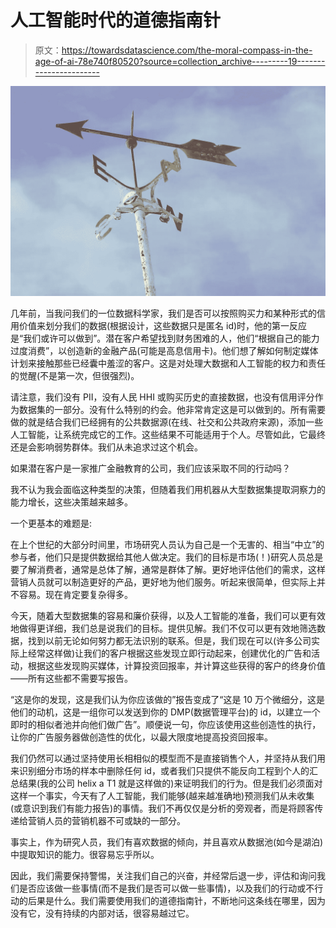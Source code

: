 # 人工智能时代的道德指南针

> 原文：<https://towardsdatascience.com/the-moral-compass-in-the-age-of-ai-78e740f80520?source=collection_archive---------19----------------------->

![](img/de3360fd402caf3bc3c5a592414c0a40.png)

几年前，当我问我们的一位数据科学家，我们是否可以按照购买力和某种形式的信用价值来划分我们的数据(根据设计，这些数据只是匿名 id)时，他的第一反应是“我们或许可以做到”。潜在客户希望找到财务困难的人，他们“根据自己的能力过度消费”，以创造新的金融产品(可能是高息信用卡)。他们想了解如何制定媒体计划来接触那些已经囊中羞涩的客户。这是对处理大数据和人工智能的权力和责任的觉醒(不是第一次，但很强烈)。

请注意，我们没有 PII，没有人民 HHI 或购买历史的直接数据，也没有信用评分作为数据集的一部分。没有什么特别的约会。他非常肯定这是可以做到的。所有需要做的就是结合我们已经拥有的公共数据源(在线、社交和公共政府来源)，添加一些人工智能，让系统完成它的工作。这些结果不可能适用于个人。尽管如此，它最终还是会影响弱势群体。我们从未追求过这个机会。

如果潜在客户是一家推广金融教育的公司，我们应该采取不同的行动吗？

我不认为我会面临这种类型的决策，但随着我们用机器从大型数据集提取洞察力的能力增长，这些决策越来越多。

一个更基本的难题是:

在上个世纪的大部分时间里，市场研究人员认为自己是一个无害的、相当“中立”的参与者，他们只是提供数据给其他人做决定。我们的目标是市场(！)研究人员总是要了解消费者，通常是总体了解，通常是群体了解。更好地评估他们的需求，这样营销人员就可以制造更好的产品，更好地为他们服务。听起来很简单，但实际上并不容易。现在肯定要复杂得多。

今天，随着大型数据集的容易和廉价获得，以及人工智能的准备，我们可以更有效地做得更详细，我们总是说我们的目标。提供见解。我们不仅可以更有效地筛选数据，找到以前无论如何努力都无法识别的联系。但是，我们现在可以(许多公司实际上经常这样做)让我们的客户根据这些发现立即行动起来，创建优化的广告和活动，根据这些发现购买媒体，计算投资回报率，并计算这些获得的客户的终身价值——所有这些都不需要写报告。

“这是你的发现，这是我们认为你应该做的”报告变成了“这是 10 万个微细分，这是他们的动机，这是一组你可以发送到你的 DMP(数据管理平台)的 id，以建立一个即时的相似者池并向他们做广告”。顺便说一句，你应该使用这些创造性的执行，让你的广告服务器做创造性的优化，以最大限度地提高投资回报率。

我们仍然可以通过坚持使用长相相似的模型而不是直接销售个人，并坚持从我们用来识别细分市场的样本中删除任何 id，或者我们只提供不能反向工程到个人的汇总结果(我的公司 helix a T1 就是这样做的)来证明我们的行为。但是我们必须面对这样一个事实，今天有了人工智能，我们能够(越来越准确地)预测我们从未收集(或意识到我们有能力报告)的事情。我们不再仅仅是分析的旁观者，而是将顾客传递给营销人员的营销机器不可或缺的一部分。

事实上，作为研究人员，我们有喜欢数据的倾向，并且喜欢从数据池(如今是湖泊)中提取知识的能力。很容易忘乎所以。

因此，我们需要保持警惕，关注我们自己的兴奋，并经常后退一步，评估和询问我们是否应该做一些事情(而不是我们是否可以做一些事情)，以及我们的行动或不行动的后果是什么。我们需要使用我们的道德指南针，不断地问这条线在哪里，因为没有它，没有持续的内部对话，很容易越过它。